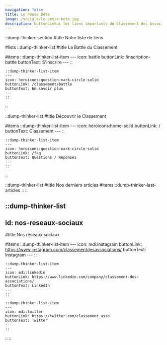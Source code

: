 ```yaml
---
navigation: false
title: Le Pense Bête
image: /socials/le-pense-bete.jpg
description: buttonLinkus les liens importants du Classement des Associations.
---
```


::dump-thinker-section
#title
Notre liste de liens

#lists
  ::dump-thinker-list
  #title
  La Battle du Classement

  #items
    ::dump-thinker-list-item
    ---
    icon: battle
    buttonLink: /inscription-battle
    buttonText: S'inscrire
    ---
    ::

    ::dump-thinker-list-item
    ---
    icon: heroicons:question-mark-circle-solid
    buttonLink: /classement/battle
    buttonText: En savoir plus
    ---
    ::
  ::

  ::dump-thinker-list
  #title
  Découvrir le Classement

  #items
    ::dump-thinker-list-item
    ---
    icon: heroicons:home-solid
    buttonLink: /
    buttonText: Classement
    ---
    ::

    ::dump-thinker-list-item
    ---
    icon: heroicons:question-mark-circle-solid
    buttonLink: /faq
    buttonText: Questions / Réponses
    ---
    ::
  ::

  ::dump-thinker-list
  #title
  Nos derniers articles
  #items
    ::dump-thinker-last-articles
    ::
  ::

  ::dump-thinker-list
  ---
  id: nos-reseaux-sociaux
  ---
  #title
  Nos réseaux sociaux

  #items
    ::dump-thinker-list-item
    ---
    icon: mdi:instagram
    buttonLink: https://www.instagram.com/classementdesassociations/
    buttonText: Instagram
    ---
    ::

    ::dump-thinker-list-item
    ---
    icon: mdi:linkedin
    buttonLink: https://www.linkedin.com/company/classement-des-associations/
    buttonText: LinkedIn
    ---
    ::
    
    ::dump-thinker-list-item
    ---
    icon: mdi:twitter
    buttonLink: https://twitter.com/classement_asso
    buttonText: Twitter
    ---
    ::
  ::
::
